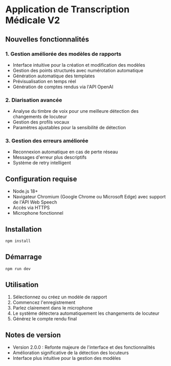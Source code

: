 # Application de Transcription Médicale V2

## Nouvelles fonctionnalités

### 1. Gestion améliorée des modèles de rapports
- Interface intuitive pour la création et modification des modèles
- Gestion des points structurés avec numérotation automatique
- Génération automatique des templates
- Prévisualisation en temps réel
- Génération de comptes rendus via l'API OpenAI

### 2. Diarisation avancée
- Analyse du timbre de voix pour une meilleure détection des changements de locuteur
- Gestion des profils vocaux
- Paramètres ajustables pour la sensibilité de détection

### 3. Gestion des erreurs améliorée
- Reconnexion automatique en cas de perte réseau
- Messages d'erreur plus descriptifs
- Système de retry intelligent

## Configuration requise
- Node.js 18+
- Navigateur Chromium (Google Chrome ou Microsoft Edge) avec support de l'API Web Speech
- Accès via HTTPS
- Microphone fonctionnel

## Installation
```bash
npm install
```

## Démarrage
```bash
npm run dev
```

## Utilisation
1. Sélectionnez ou créez un modèle de rapport
2. Commencez l'enregistrement
3. Parlez clairement dans le microphone
4. Le système détectera automatiquement les changements de locuteur
5. Générez le compte rendu final

## Notes de version
- Version 2.0.0 : Refonte majeure de l'interface et des fonctionnalités
- Amélioration significative de la détection des locuteurs
- Interface plus intuitive pour la gestion des modèles